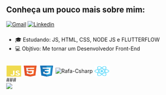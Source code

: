 ## Conheça um pouco mais sobre mim:
<div>
  <a href="mailto: contato.danmjs@gmail.com"><img src="https://img.shields.io/badge/Gmail-red?style=flat&logo=Gmail&logoColor=white" alt="Gmail" /></a>
  <a href="https://www.linkedin.com/in/danilo-mendes-3562a0324/" target="_blank"><img src="https://img.shields.io/badge/LinkedIn-blue?style=flat&logo=linkedin&labelColor=blue" alt="Linkedin" /></a>
</div>

###
- 🎓 Estudando: JS, HTML, CSS, NODE JS e  FLUTTERFLOW
- 💻 Objtivo: Me tornar um Desenvolvedor Front-End

<div style="display: inline_block"><br>
  <img align="center" alt="Dan-Js" height="30" width="40" src="https://raw.githubusercontent.com/devicons/devicon/master/icons/javascript/javascript-plain.svg">
  <img align="center" alt="Dan-HTML" height="30" width="40" src="https://raw.githubusercontent.com/devicons/devicon/master/icons/html5/html5-original.svg">
  <img align="center" alt="Dan-CSS" height="30" width="40" src="https://raw.githubusercontent.com/devicons/devicon/master/icons/css3/css3-original.svg">
  <img align="center" alt="Rafa-Csharp" height="30" width="40" <img src="https://cdn.jsdelivr.net/gh/devicons/devicon@latest/icons/nodejs/nodejs-original.svg" />
  <img align="center" alt="Dan-React" height="30" width="40" src="https://raw.githubusercontent.com/devicons/devicon/master/icons/react/react-original.svg">
</div>
###

<div>
<!--   <img height="180em" src="https://github-readme-stats.vercel.app/api?username=gabevaz&show_icons=true&theme=radical&count_private=true"/> -->
  <img height="180em" src="https://github-readme-stats.vercel.app/api/top-langs/?username=Mendes5683&layout=compact&langs_count=8&theme=radical"/>
</div>
